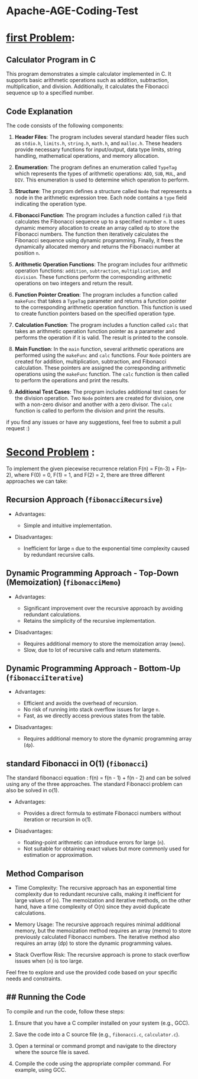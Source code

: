 # Apache-AGE-Coding-Test 

# [first Problem](first_Pronlem.c):

## Calculator Program in C

This program demonstrates a simple calculator implemented in C. It supports basic arithmetic operations such as addition, subtraction, multiplication, and division. Additionally, it calculates the Fibonacci sequence up to a specified number.

## Code Explanation

The code consists of the following components:

1. **Header Files**: The program includes several standard header files such as `stdio.h`, `limits.h`, `string.h`, `math.h`, and `malloc.h`. These headers provide necessary functions for input/output, data type limits, string handling, mathematical operations, and memory allocation.

2. **Enumeration**: The program defines an enumeration called `TypeTag` which represents the types of arithmetic operations: `ADD`, `SUB`, `MUL`, and `DIV`. This enumeration is used to determine which operation to perform.

3. **Structure**: The program defines a structure called `Node` that represents a node in the arithmetic expression tree. Each node contains a `type` field indicating the operation type.

4. **Fibonacci Function**: The program includes a function called `fib` that calculates the Fibonacci sequence up to a specified number `n`. It uses dynamic memory allocation to create an array called `dp` to store the Fibonacci numbers. The function then iteratively calculates the Fibonacci sequence using dynamic programming. Finally, it frees the dynamically allocated memory and returns the Fibonacci number at position `n`.

5. **Arithmetic Operation Functions**: The program includes four arithmetic operation functions: `addition`, `subtraction`, `multiplication`, and `division`. These functions perform the corresponding arithmetic operations on two integers and return the result.

6. **Function Pointer Creation**: The program includes a function called `makeFunc` that takes a `TypeTag` parameter and returns a function pointer to the corresponding arithmetic operation function. This function is used to create function pointers based on the specified operation type.

7. **Calculation Function**: The program includes a function called `calc` that takes an arithmetic operation function pointer as a parameter and performs the operation if it is valid. The result is printed to the console.

8. **Main Function**: In the `main` function, several arithmetic operations are performed using the `makeFunc` and `calc` functions. Four `Node` pointers are created for addition, multiplication, subtraction, and Fibonacci calculation. These pointers are assigned the corresponding arithmetic operations using the `makeFunc` function. The `calc` function is then called to perform the operations and print the results.

9. **Additional Test Cases**: The program includes additional test cases for the division operation. Two `Node` pointers are created for division, one with a non-zero divisor and another with a zero divisor. The `calc` function is called to perform the division and print the results.

if you find any issues or have any suggestions, feel free to submit a pull request :)


# [Second Problem](second_problem.c) :

To implement the given piecewise recurrence relation F(n) = F(n-3) + F(n-2), where F(0) = 0, F(1) = 1, and F(2) = 2, there are three different approaches we can take:

## Recursion Approach (`fibonacciRecursive`)

- Advantages:
  - Simple and intuitive implementation.

- Disadvantages:
  - Inefficient for large `n` due to the exponential time complexity caused by redundant recursive calls.

## Dynamic Programming Approach - Top-Down (Memoization) (`fibonacciMemo`)

- Advantages:
  - Significant improvement over the recursive approach by avoiding redundant calculations.
  - Retains the simplicity of the recursive implementation.

- Disadvantages:
  - Requires additional memory to store the memoization array (`memo`).
  - Slow, due to lot of recursive calls and return statements.
 
 ## Dynamic Programming Approach - Bottom-Up (`fibonacciIterative`)

- Advantages:
  - Efficient and avoids the overhead of recursion.
  - No risk of running into stack overflow issues for large `n`.
  - Fast, as we directly access previous states from the table. 

- Disadvantages:
  - Requires additional memory to store the dynamic programming array (`dp`).

## standard Fibonacci in O(1) (`fibonacci`)

The standard fibonacci equation : f(n) = f(n - 1) + f(n - 2) and can be solved using any of the three approaches.
The standard Fibonacci problem can also be solved in o(1).
 
- Advantages:
  - Provides a direct formula to estimate Fibonacci numbers without iteration or recursion in o(1).

- Disadvantages:
  - floating-point arithmetic can introduce errors for large (`n`).
  - Not suitable for obtaining exact values but more commonly used for estimation or approximation.

## Method Comparison

- Time Complexity: The recursive approach has an exponential time complexity due to redundant recursive calls, making it inefficient for large values of (`n`). The memoization and iterative methods, on the other hand, have a time complexity of O(n) since they avoid duplicate calculations.

- Memory Usage: The recursive approach requires minimal additional memory, but the memoization method requires an array (memo) to store previously calculated Fibonacci numbers. The iterative method also requires an array (dp) to store the dynamic programming values. 

- Stack Overflow Risk: The recursive approach is prone to stack overflow issues when (`n`) is too large.

Feel free to explore and use the provided code based on your specific needs and constraints.

## ## Running the Code

To compile and run the code, follow these steps:

1. Ensure that you have a C compiler installed on your system (e.g., GCC).

2. Save the code into a C source file (e.g., `fibonacci.c`, `calculator.c`).

3. Open a terminal or command prompt and navigate to the directory where the source file is saved.

4. Compile the code using the appropriate compiler command. For example, using GCC.

